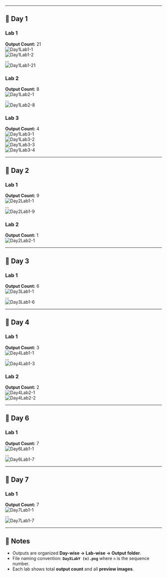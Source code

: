 
---

## 📅 Day 1

### Lab 1  
**Output Count:** 21  
![Day1Lab1-1](Day%201/Lab1/Output/Day1Lab1%20(1).png)  
![Day1Lab1-2](Day%201/Lab1/Output/Day1Lab1%20(2).png)  
...  
![Day1Lab1-21](Day%201/Lab1/Output/Day1Lab1%20(21).png)

### Lab 2  
**Output Count:** 8  
![Day1Lab2-1](Day%201/Lab2/Output/Day1Lab2%20(1).png)  
...  
![Day1Lab2-8](Day%201/Lab2/Output/Day1Lab2%20(8).png)

### Lab 3  
**Output Count:** 4  
![Day1Lab3-1](Day%201/Lab3/Output/Day1Lab3%20(1).png)  
![Day1Lab3-2](Day%201/Lab3/Output/Day1Lab3%20(2).png)  
![Day1Lab3-3](Day%201/Lab3/Output/Day1Lab3%20(3).png)  
![Day1Lab3-4](Day%201/Lab3/Output/Day1Lab3%20(4).png)

---

## 📅 Day 2

### Lab 1  
**Output Count:** 9  
![Day2Lab1-1](Day%202/Lab1/Output/Day2Lab1%20(1).png)  
...  
![Day2Lab1-9](Day%202/Lab1/Output/Day2Lab1%20(9).png)

### Lab 2  
**Output Count:** 1  
![Day2Lab2-1](Day%202/Lab2/Output/Day2Lab2%20(1).png)

---

## 📅 Day 3

### Lab 1  
**Output Count:** 6  
![Day3Lab1-1](Day%203/Lab1/Output/Day3Lab1%20(1).png)  
...  
![Day3Lab1-6](Day%203/Lab1/Output/Day3Lab1%20(6).png)

---

## 📅 Day 4

### Lab 1  
**Output Count:** 3  
![Day4Lab1-1](Day%204/Lab1/Output/Day4Lab1%20(1).png)  
...  
![Day4Lab1-3](Day%204/Lab1/Output/Day4Lab1%20(3).png)

### Lab 2  
**Output Count:** 2  
![Day4Lab2-1](Day%204/Lab2/Output/Day4Lab2%20(1).png)  
![Day4Lab2-2](Day%204/Lab2/Output/Day4Lab2%20(2).png)

---

## 📅 Day 6

### Lab 1  
**Output Count:** 7  
![Day6Lab1-1](Day%206/Lab1/Output/Day6Lab1%20(1).png)  
...  
![Day6Lab1-7](Day%206/Lab1/Output/Day6Lab1%20(7).png)

---

## 📅 Day 7

### Lab 1  
**Output Count:** 7  
![Day7Lab1-1](Day%207/Lab1/Output/Day7Lab1%20(1).png)  
...  
![Day7Lab1-7](Day%207/Lab1/Output/Day7Lab1%20(7).png)

---

## 🚀 Notes
- Outputs are organized **Day-wise → Lab-wise → Output folder**.  
- File naming convention: **`DayXLabY (n).png`** where `n` is the sequence number.  
- Each lab shows total **output count** and all **preview images**.  

